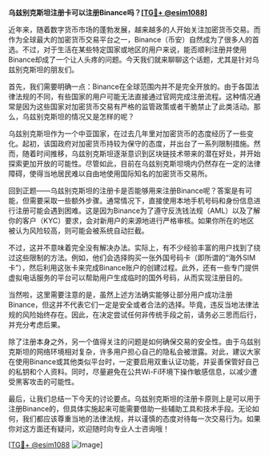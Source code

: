 **乌兹别克斯坦注册卡可以注册Binance吗？[[TG💪+ @esim1088](https://t.me/s/esim1088)]**

近年来，随着数字货币市场的蓬勃发展，越来越多的人开始关注加密货币交易。而作为全球最大的加密货币交易平台之一，Binance（币安）自然成为了很多人的首选。不过，对于生活在某些特定国家或地区的用户来说，能否顺利注册并使用Binance却成了一个让人头疼的问题。今天我们就来聊聊这个话题，尤其是针对乌兹别克斯坦的朋友们。

首先，我们需要明确一点：Binance在全球范围内并不是完全开放的。由于各国法律法规的不同，有些国家的用户可能无法直接通过官网完成注册流程。这种情况通常是因为这些国家对加密货币交易有严格的监管政策或者干脆禁止了此类活动。那么，乌兹别克斯坦的情况又是怎样的呢？

乌兹别克斯坦作为一个中亚国家，在过去几年里对加密货币的态度经历了一些变化。起初，该国政府对加密货币持较为保守的态度，并出台了一系列限制措施。然而，随着时间推移，乌兹别克斯坦逐渐意识到区块链技术带来的潜在好处，并开始探索更加开放的可能性。尽管如此，目前在乌兹别克斯坦境内仍然存在一定的法律障碍，使得当地居民难以自由地使用国际知名的加密货币交易所。

回到正题——乌兹别克斯坦的注册卡是否能够用来注册Binance呢？答案是有可能，但需要采取一些额外步骤。通常情况下，直接使用本地手机号码和身份信息进行注册可能会遇到困难。这是因为Binance为了遵守反洗钱法规（AML）以及了解你的客户（KYC）要求，会对新用户的来源地进行严格审核。如果你所在的地区被认为风险较高，则可能会被系统自动拦截。

不过，这并不意味着完全没有解决办法。实际上，有不少经验丰富的用户找到了绕过这些限制的方法。例如，他们会选择购买一张外国号码卡（即所谓的“海外SIM卡”），然后利用这张卡来完成Binance账户的创建过程。此外，还有一些专门提供虚拟电话服务的平台可以帮助用户生成临时的国外号码，从而实现注册目的。

当然啦，这里需要注意的是，虽然上述方法确实能够让部分用户成功注册Binance，但这并不代表它们一定是安全或者合法的选择。毕竟，违反当地法律法规的风险始终存在。因此，在决定尝试任何非传统手段之前，请务必三思而后行，并充分考虑后果。

除了注册本身之外，另一个值得关注的问题是如何确保交易的安全性。由于乌兹别克斯坦的网络环境相对复杂，许多用户担心自己的隐私会被泄露。对此，建议大家在使用Binance或其他类似平台时，一定要启用双重认证功能，并妥善保管好自己的私钥和个人资料。同时，尽量避免在公共Wi-Fi环境下操作敏感信息，以减少遭受黑客攻击的可能性。

最后，让我们总结一下今天的讨论要点。乌兹别克斯坦的注册卡原则上是可以用于注册Binance的，但具体实施起来可能需要借助一些辅助工具和技术手段。无论如何，我们都应该尊重当地的法律法规，并以谨慎的态度对待每一次交易行为。如果你对这方面还有疑问，欢迎随时向专业人士咨询哦！

[[TG💪+ @esim1088](https://t.me/s/esim1088) ![Image](https://i.postimg.cc/4NQfJmqS/Snipaste-2025-05-13-00-14-12.png)]